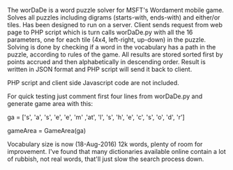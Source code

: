 The worDaDe is a word puzzle solver for MSFT's Wordament mobile game. Solves all puzzles including 
digrams (starts-with, ends-with) and either/or tiles. Has been designed to run on a server. Client 
sends request from web page to PHP script which is turn calls worDaDe.py with all the 16 parameters, 
one for each tile (4x4, left-right, up-down) in the  puzzle. Solving is done by checking if a word in 
the vocabulary has a path in the puzzle, according to rules of the game. All results are stored sorted 
first by points accrued and then alphabetically in descending order. Result is written in JSON format and 
PHP script will send it back to client.

PHP script and client side Javascript code are not included. 

For quick testing just comment first four lines from worDaDe.py and generate game area with this:

ga = ['s', 'a', 's', 'e', 'e', 'm' ,'at', 'l', 's', 'h', 'e', 'c', 's', 'o', 'd', 'r']

gameArea = GameArea(ga)

Vocabulary size is now (18-Aug-2016) 12k words, plenty of room for improvement. I've found that many 
dictionaries available online contain a lot of rubbish, not real words, that'll just slow the search 
process down.
